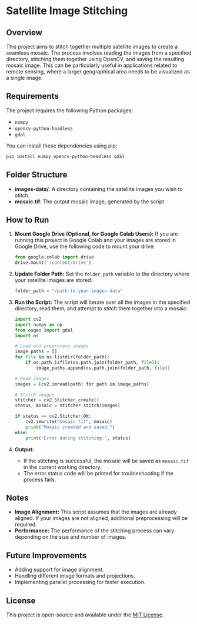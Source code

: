 # Satellite Image Stitching

## Overview
This project aims to stitch together multiple satellite images to create a seamless mosaic. The process involves reading the images from a specified directory, stitching them together using OpenCV, and saving the resulting mosaic image. This can be particularly useful in applications related to remote sensing, where a larger geographical area needs to be visualized as a single image.

## Requirements
The project requires the following Python packages:
- `numpy`
- `opencv-python-headless`
- `gdal`

You can install these dependencies using pip:
```bash
pip install numpy opencv-python-headless gdal
```

## Folder Structure
- **images-data/**: A directory containing the satellite images you wish to stitch.
- **mosaic.tif**: The output mosaic image, generated by the script.

## How to Run

1. **Mount Google Drive (Optional, for Google Colab Users):**
   If you are running this project in Google Colab and your images are stored in Google Drive, use the following code to mount your drive:
   ```python
   from google.colab import drive
   drive.mount('/content/drive')
   ```

2. **Update Folder Path:**
   Set the `folder_path` variable to the directory where your satellite images are stored:
   ```python
   folder_path = "/path-to-your-images-data"
   ```

3. **Run the Script:**
   The script will iterate over all the images in the specified directory, read them, and attempt to stitch them together into a mosaic:
   ```python
   import cv2
   import numpy as np
   from osgeo import gdal
   import os

   # Load and preprocess images
   image_paths = []
   for file in os.listdir(folder_path):
       if os.path.isfile(os.path.join(folder_path, file)):
           image_paths.append(os.path.join(folder_path, file))

   # Read images
   images = [cv2.imread(path) for path in image_paths]

   # Stitch images
   stitcher = cv2.Stitcher_create()
   status, mosaic = stitcher.stitch(images)

   if status == cv2.Stitcher_OK:
       cv2.imwrite("mosaic.tif", mosaic)
       print("Mosaic created and saved.")
   else:
       print("Error during stitching:", status)
   ```

4. **Output:**
   - If the stitching is successful, the mosaic will be saved as `mosaic.tif` in the current working directory.
   - The error status code will be printed for troubleshooting if the process fails.

## Notes
- **Image Alignment:** This script assumes that the images are already aligned. If your images are not aligned, additional preprocessing will be required.
- **Performance:** The performance of the stitching process can vary depending on the size and number of images.

## Future Improvements
- Adding support for image alignment.
- Handling different image formats and projections.
- Implementing parallel processing for faster execution.

## License
This project is open-source and available under the [MIT License](LICENSE).
